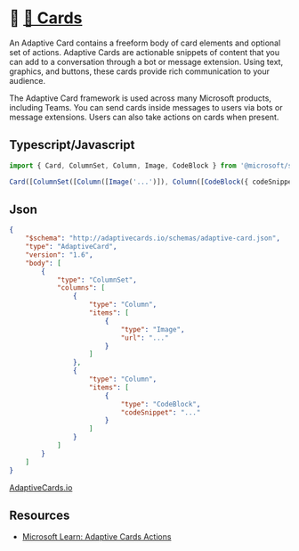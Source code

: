 # 📖 [🪪 Cards](https://learn.microsoft.com/en-us/microsoftteams/platform/task-modules-and-cards/cards/design-effective-cards)

An Adaptive Card contains a freeform body of card elements and optional set of actions. Adaptive Cards are actionable snippets of content that you can add to a conversation through a bot or message extension. Using text, graphics, and buttons, these cards provide rich communication to your audience.

The Adaptive Card framework is used across many Microsoft products, including Teams. You can send cards inside messages to users via bots or message extensions. Users can also take actions on cards when present.

## Typescript/Javascript

```typescript
import { Card, ColumnSet, Column, Image, CodeBlock } from '@microsoft/spark.cards';

Card([ColumnSet([Column([Image('...')]), Column([CodeBlock({ codeSnippet: '...' })])])]);
```

## Json

```json
{
    "$schema": "http://adaptivecards.io/schemas/adaptive-card.json",
    "type": "AdaptiveCard",
    "version": "1.6",
    "body": [
        {
            "type": "ColumnSet",
            "columns": [
                {
                    "type": "Column",
                    "items": [
                        {
                            "type": "Image",
                            "url": "..."
                        }
                    ]
                },
                {
                    "type": "Column",
                    "items": [
                        {
                            "type": "CodeBlock",
                            "codeSnippet": "..."
                        }
                    ]
                }
            ]
        }
    ]
}
```

[AdaptiveCards.io](https://adaptivecards.io/)

## Resources

- [Microsoft Learn: Adaptive Cards Actions](https://learn.microsoft.com/en-us/microsoftteams/platform/task-modules-and-cards/cards/cards-actions?tabs=json#adaptive-cards-actions)
